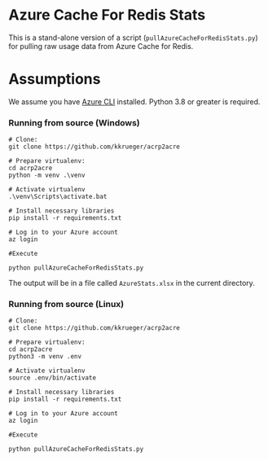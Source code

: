 # Azure Cache For Redis Stats

This is a stand-alone version of a script (`pullAzureCacheForRedisStats.py`) for pulling raw usage data from Azure Cache for Redis.

# Assumptions
We assume you have [Azure CLI](https://docs.microsoft.com/en-us/cli/azure/install-azure-cli) installed.
Python 3.8 or greater is required.

### Running from source (Windows)

```
# Clone:
git clone https://github.com/kkrueger/acrp2acre

# Prepare virtualenv:
cd acrp2acre
python -m venv .\venv

# Activate virtualenv
.\venv\Scripts\activate.bat

# Install necessary libraries
pip install -r requirements.txt

# Log in to your Azure account
az login

#Execute 

python pullAzureCacheForRedisStats.py
```

The output will be in a file called `AzureStats.xlsx` in the current directory.

### Running from source (Linux)
```
# Clone:
git clone https://github.com/kkrueger/acrp2acre

# Prepare virtualenv:
cd acrp2acre
python3 -m venv .env

# Activate virtualenv
source .env/bin/activate

# Install necessary libraries
pip install -r requirements.txt

# Log in to your Azure account
az login

#Execute 

python pullAzureCacheForRedisStats.py
```


